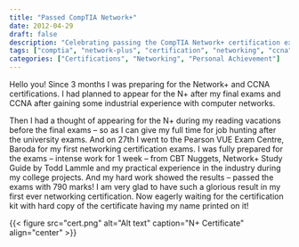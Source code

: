 ```yaml
---
title: "Passed CompTIA Network+"
date: 2012-04-29
draft: false
description: "Celebrating passing the CompTIA Network+ certification exam with a score of 790 marks after 3 months of preparation"
tags: ["comptia", "network-plus", "certification", "networking", "ccna", "exam", "pearson-vue", "study", "achievement"]
categories: ["Certifications", "Networking", "Personal Achievement"]
---
```


Hello you! Since 3 months I was preparing for the Network+ and CCNA certifications. I had planned to appear for the N+ after my final exams and CCNA after gaining some industrial experience with computer networks.

Then I had a thought of appearing for the N+ during my reading vacations before the final exams – so as I can give my full time for job hunting after the university exams. And on 27th I went to the Pearson VUE Exam Centre, Baroda for my first networking certification exams. I was fully prepared for the exams – intense work for 1 week – from CBT Nuggets, Network+ Study Guide by Todd Lammle and my practical experience in the industry during my college projects. And my hard work showed the results – passed the exams with 790 marks! I am very glad to have such a glorious result in my first ever networking certification. Now eagerly waiting for the certification kit with hard copy of the certificate having my name printed on it!

{{< figure src="cert.png" alt="Alt text" caption="N+ Certificate" align="center" >}}